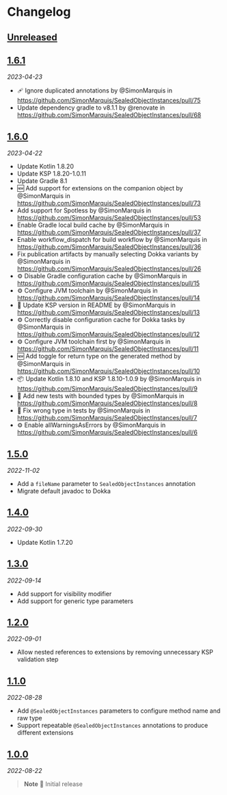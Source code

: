 # Changelog

## [Unreleased]

## [1.6.1]

_2023-04-23_

- 🩹 Ignore duplicated annotations by @SimonMarquis in https://github.com/SimonMarquis/SealedObjectInstances/pull/75
- Update dependency gradle to v8.1.1 by @renovate in https://github.com/SimonMarquis/SealedObjectInstances/pull/68

## [1.6.0]

_2023-04-22_

- Update Kotlin 1.8.20
- Update KSP 1.8.20-1.0.11
- Update Gradle 8.1
- 🆕 Add support for extensions on the companion object by @SimonMarquis in https://github.com/SimonMarquis/SealedObjectInstances/pull/73
- Add support for Spotless by @SimonMarquis in https://github.com/SimonMarquis/SealedObjectInstances/pull/53
- Enable Gradle local build cache by @SimonMarquis in https://github.com/SimonMarquis/SealedObjectInstances/pull/37
- Enable workflow_dispatch for build workflow by @SimonMarquis in https://github.com/SimonMarquis/SealedObjectInstances/pull/36
- Fix publication artifacts by manually selecting Dokka variants by @SimonMarquis in https://github.com/SimonMarquis/SealedObjectInstances/pull/26
- ⚙️ Disable Gradle configuration cache by @SimonMarquis in https://github.com/SimonMarquis/SealedObjectInstances/pull/15
- ⚙️ Configure JVM toolchain by @SimonMarquis in https://github.com/SimonMarquis/SealedObjectInstances/pull/14
- 📝 Update KSP version in README by @SimonMarquis in https://github.com/SimonMarquis/SealedObjectInstances/pull/13
- ⚙️ Correctly disable configuration cache for Dokka tasks by @SimonMarquis in https://github.com/SimonMarquis/SealedObjectInstances/pull/12
- ⚙️ Configure JVM toolchain first by @SimonMarquis in https://github.com/SimonMarquis/SealedObjectInstances/pull/11
- 🆕 Add toggle for return type on the generated method by @SimonMarquis in https://github.com/SimonMarquis/SealedObjectInstances/pull/10
- 📦 Update Kotlin 1.8.10 and KSP 1.8.10-1.0.9 by @SimonMarquis in https://github.com/SimonMarquis/SealedObjectInstances/pull/9
- 🧪 Add new tests with bounded types by @SimonMarquis in https://github.com/SimonMarquis/SealedObjectInstances/pull/8
- 🐛 Fix wrong type in tests by @SimonMarquis in https://github.com/SimonMarquis/SealedObjectInstances/pull/7
- ⚙️ Enable allWarningsAsErrors by @SimonMarquis in https://github.com/SimonMarquis/SealedObjectInstances/pull/6

## [1.5.0]

_2022-11-02_

- Add a `fileName` parameter to `SealedObjectInstances` annotation
- Migrate default javadoc to Dokka

## [1.4.0]

_2022-09-30_

- Update Kotlin 1.7.20

## [1.3.0]

_2022-09-14_

- Add support for visibility modifier
- Add support for generic type parameters

## [1.2.0]

_2022-09-01_

- Allow nested references to extensions by removing unnecessary KSP validation step

## [1.1.0]

_2022-08-28_

- Add `@SealedObjectInstances` parameters to configure method name and raw type
- Support repeatable `@SealedObjectInstances` annotations to produce different extensions

## [1.0.0]

_2022-08-22_

> **Note** 🎉 Initial release

[Unreleased]: https://github.com/SimonMarquis/SealedObjectInstances/compare/1.6.1...HEAD
[1.6.1]: https://github.com/SimonMarquis/SealedObjectInstances/releases/tag/1.6.1
[1.6.0]: https://github.com/SimonMarquis/SealedObjectInstances/releases/tag/1.6.0
[1.5.0]: https://github.com/SimonMarquis/SealedObjectInstances/releases/tag/1.5.0
[1.4.0]: https://github.com/SimonMarquis/SealedObjectInstances/releases/tag/1.4.0
[1.3.0]: https://github.com/SimonMarquis/SealedObjectInstances/releases/tag/1.3.0
[1.2.0]: https://github.com/SimonMarquis/SealedObjectInstances/releases/tag/1.2.0
[1.1.0]: https://github.com/SimonMarquis/SealedObjectInstances/releases/tag/1.1.0
[1.0.0]: https://github.com/SimonMarquis/SealedObjectInstances/releases/tag/1.0.0
